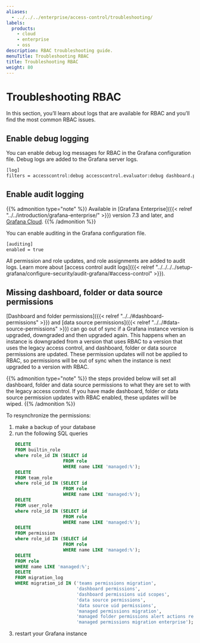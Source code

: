 ```yaml
---
aliases:
  - ../../../enterprise/access-control/troubleshooting/
labels:
  products:
    - cloud
    - enterprise
    - oss
description: RBAC troubleshooting guide.
menuTitle: Troubleshooting RBAC
title: Troubleshooting RBAC
weight: 80
---
```


# Troubleshooting RBAC

In this section, you’ll learn about logs that are available for RBAC and you’ll find the most common RBAC issues.

## Enable debug logging

You can enable debug log messages for RBAC in the Grafana configuration file. Debug logs are added to the Grafana server logs.

```bash
[log]
filters = accesscontrol:debug accesscontrol.evaluator:debug dashboard.permissions:debug
```

## Enable audit logging

{{% admonition type="note" %}}
Available in [Grafana Enterprise]({{< relref "../../introduction/grafana-enterprise/" >}}) version 7.3 and later, and [Grafana Cloud](/docs/grafana-cloud).
{{% /admonition %}}

You can enable auditing in the Grafana configuration file.

```bash
[auditing]
enabled = true
```

All permission and role updates, and role assignments are added to audit logs.
Learn more about [access control audit logs]({{< relref "../../../../setup-grafana/configure-security/audit-grafana/#access-control" >}}).

## Missing dashboard, folder or data source permissions

[Dashboard and folder permissions]({{< relref "../../#dashboard-permissions" >}}) and [data source permissions]({{< relref "../../#data-source-permissions" >}}) can go out of sync if a Grafana instance version is upgraded, downgraded and then upgraded again.
This happens when an instance is downgraded from a version that uses RBAC to a version that uses the legacy access control, and dashboard, folder or data source permissions are updated.
These permission updates will not be applied to RBAC, so permissions will be out of sync when the instance is next upgraded to a version with RBAC.

{{% admonition type="note" %}}
the steps provided below will set all dashboard, folder and data source permissions to what they are set to with the legacy access control.
If you have made dashboard, folder or data source permission updates with RBAC enabled, these updates will be wiped.
{{% /admonition %}}

To resynchronize the permissions:

1. make a backup of your database
1. run the following SQL queries
   ```sql
   DELETE
   FROM builtin_role
   where role_id IN (SELECT id
                     FROM role
                     WHERE name LIKE 'managed:%');
   DELETE
   FROM team_role
   where role_id IN (SELECT id
                     FROM role
                     WHERE name LIKE 'managed:%');
   DELETE
   FROM user_role
   where role_id IN (SELECT id
                     FROM role
                     WHERE name LIKE 'managed:%');
   DELETE
   FROM permission
   where role_id IN (SELECT id
                     FROM role
                     WHERE name LIKE 'managed:%');
   DELETE
   FROM role
   WHERE name LIKE 'managed:%';
   DELETE
   FROM migration_log
   WHERE migration_id IN ('teams permissions migration',
                          'dashboard permissions',
                          'dashboard permissions uid scopes',
                          'data source permissions',
                          'data source uid permissions',
                          'managed permissions migration',
                          'managed folder permissions alert actions repeated migration',
                          'managed permissions migration enterprise');
   ```
1. restart your Grafana instance
